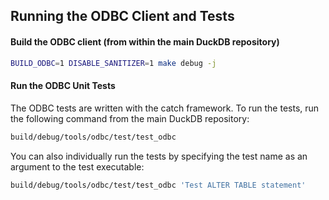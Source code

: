 ## Running the ODBC Client and Tests

#### Build the ODBC client (from within the main DuckDB repository)

```bash
BUILD_ODBC=1 DISABLE_SANITIZER=1 make debug -j
```

#### Run the ODBC Unit Tests

The ODBC tests are written with the catch framework. To run the tests, run the following command from the main DuckDB repository:

```bash
build/debug/tools/odbc/test/test_odbc
```

You can also individually run the tests by specifying the test name as an argument to the test executable:

```bash
build/debug/tools/odbc/test/test_odbc 'Test ALTER TABLE statement'
```